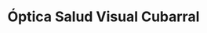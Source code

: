 ---
title: "Óptica Salud Visual Cubarral"
url: /san-luis-de-cubarral/optica-salud-visual-cubarral/
shop: Optiker
---